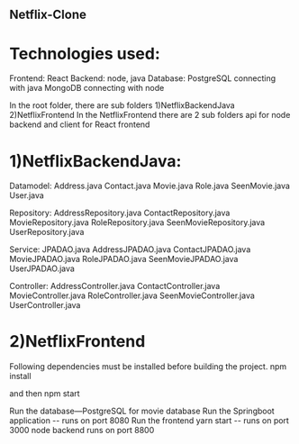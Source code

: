 ## Netflix-Clone
# Technologies used:
Frontend: React
Backend: node, java
Database: PostgreSQL connecting with java
          MongoDB connecting with node

In the root folder, there are sub folders
1)NetflixBackendJava
2)NetflixFrontend
      In the NetflixFrontend there are 2 sub folders api for node backend and client for React frontend

# 1)NetflixBackendJava:
Datamodel:
    Address.java
    Contact.java
    Movie.java
    Role.java
    SeenMovie.java
    User.java

Repository:
     AddressRepository.java
     ContactRepository.java
     MovieRepository.java
     RoleRepository.java
     SeenMovieRepository.java
     UserRepository.java

Service:
     JPADAO.java
     AddressJPADAO.java
     ContactJPADAO.java
     MovieJPADAO.java
     RoleJPADAO.java
     SeenMovieJPADAO.java
     UserJPADAO.java
     
Controller:
      AddressController.java
      ContactController.java
      MovieController.java
      RoleController.java
      SeenMovieController.java
      UserController.java
    

# 2)NetflixFrontend
Following dependencies must be installed before building the project.
    npm install
 
 and then npm start 

Run the database—PostgreSQL for movie database
Run the Springboot application  -- runs on port 8080
Run the frontend yarn start -- runs on port 3000
node backend runs on port 8800

